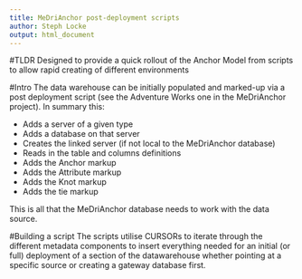 ```yaml
---
title: MeDriAnchor post-deployment scripts
author: Steph Locke
output: html_document
---
```


#TLDR
Designed to provide a quick rollout of the Anchor Model from scripts to allow rapid creating of different environments

#Intro
The data warehouse can be initially populated and marked-up via a post deployment script (see the Adventure Works 
one in the MeDriAnchor project). In summary this:

* Adds a server of a given type
* Adds a database on that server
* Creates the linked server (if not local to the MeDriAnchor database)
* Reads in the table and columns definitions
* Adds the Anchor markup
* Adds the Attribute markup
* Adds the Knot markup
* Adds the tie markup

This is all that the MeDriAnchor database needs to work with the data source.

#Building a script
The scripts utilise CURSORs to iterate through the different metadata components to insert everything needed for an initial (or full) 
deployment of a section of the datawarehouse whether pointing at a specific source or creating a gateway database first.